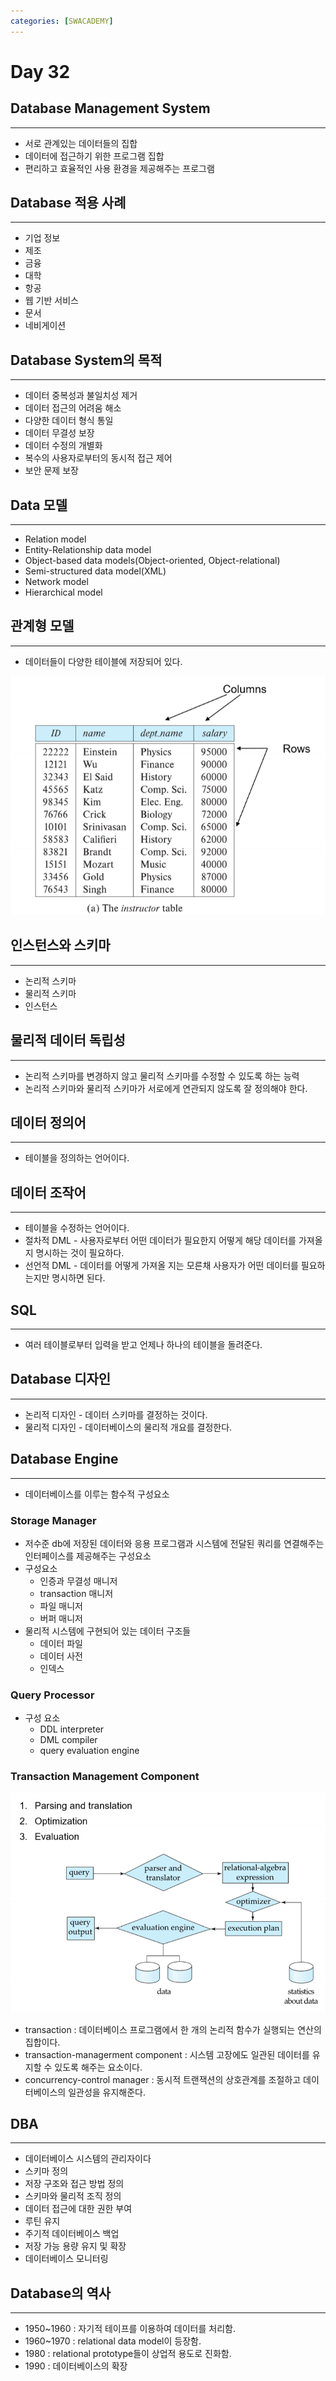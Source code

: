 ```yaml
---
categories: [SWACADEMY]
---
```


# Day 32

## Database Management System

---

- 서로 관계있는 데이터들의 집합
- 데이터에 접근하기 위한 프로그램 집합
- 편리하고 효율적인 사용 환경을 제공해주는 프로그램

## Database 적용 사례

---

- 기업 정보
- 제조
- 금융
- 대학
- 항공
- 웹 기반 서비스
- 문서
- 네비게이션

## Database System의 목적

---

- 데이터 중복성과 불일치성 제거
- 데이터 접근의 어려움 해소
- 다양한 데이터 형식 통일
- 데이터 무결성 보장
- 데이터 수정의 개별화
- 복수의 사용자로부터의 동시적 접근 제어
- 보안 문제 보장

## Data 모델

---

- Relation model
- Entity-Relationship data model
- Object-based data models(Object-oriented, Object-relational)
- Semi-structured data model(XML)
- Network model
- Hierarchical model

## 관계형 모델

---

- 데이터들이 다양한 테이블에 저장되어 있다.

![관계형 모델](/assets/images/2023/01/30/img.png)

## 인스턴스와 스키마

---

- 논리적 스키마
- 물리적 스키마
- 인스턴스

## 물리적 데이터 독립성

--- 

- 논리적 스키마를 변경하지 않고 물리적 스키마를 수정할 수 있도록 하는 능력
- 논리적 스키마와 물리적 스키마가 서로에게 연관되지 않도록 잘 정의해야 한다.

## 데이터 정의어

--- 

- 테이블을 정의하는 언어이다.

## 데이터 조작어

--- 

- 테이블을 수정하는 언어이다.
- 절차적 DML - 사용자로부터 어떤 데이터가 필요한지 어떻게 해당 데이터를 가져올지 명시하는 것이 필요하다.
- 선언적 DML - 데이터를 어떻게 가져올 지는 모른채 사용자가 어떤 데이터를 필요하는지만 명시하면 된다.

## SQL

---

- 여러 테이블로부터 입력을 받고 언제나 하나의 테이블을 돌려준다.

## Database 디자인

---

- 논리적 디자인 - 데이터 스키마를 결정하는 것이다.
- 물리적 디자인 - 데이터베이스의 물리적 개요를 결정한다.

## Database Engine

---

- 데이터베이스를 이루는 함수적 구성요소

### Storage Manager

- 저수준 db에 저장된 데이터와 응용 프로그램과 시스템에 전달된 쿼리를 연결해주는 인터페이스를 제공해주는 구성요소
- 구성요소
  - 인증과 무결성 매니저
  - transaction 매니저
  - 파일 매니저
  - 버퍼 매니저
- 물리적 시스템에 구현되어 있는 데이터 구조들
  - 데이터 파일
  - 데이터 사전
  - 인덱스

### Query Processor

- 구성 요소
  - DDL interpreter
  - DML compiler
  - query evaluation engine

### Transaction Management Component

![query 처리 과정](/assets/images/2023/01/30/img_1.png)

- transaction : 데이터베이스 프로그램에서 한 개의 논리적 함수가 실행되는 연산의 집합이다.
- transaction-managerment component : 시스템 고장에도 일관된 데이터를 유지할 수 있도록 해주는 요소이다.
- concurrency-control manager : 동시적 트랜잭션의 상호관계를 조절하고 데이터베이스의 일관성을 유지해준다.

## DBA

---

- 데이터베이스 시스템의 관리자이다
- 스키마 정의
- 저장 구조와 접근 방법 정의
- 스키마와 물리적 조직 정의
- 데이터 접근에 대한 권한 부여
- 루틴 유지
- 주기적 데이터베이스 백업
- 저장 가능 용량 유지 및 확장
- 데이터베이스 모니터링

## Database의 역사

---

- 1950~1960 : 자기적 테이프를 이용하여 데이터를 처리함.
- 1960~1970 : relational data model이 등장함.
- 1980 : relational prototype들이 상업적 용도로 진화함.
- 1990 : 데이터베이스의 확장